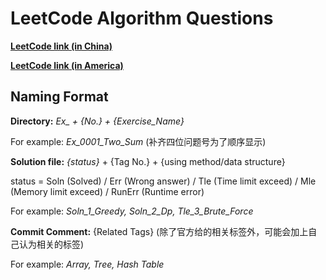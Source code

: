 # LeetCode Algorithm Questions

**[LeetCode link (in China)](https://leetcode-cn.com/)**

**[LeetCode link (in America)](https://leetcode.com/)**


## Naming Format

**Directory:** _Ex\_ + {No.} + {Exercise\_Name}_  

For example: *Ex_0001_Two_Sum* (补齐四位问题号为了顺序显示)

**Solution file:** _{status}_ + {Tag No.} + {using method/data structure}

status = Soln (Solved) / Err (Wrong answer) / Tle (Time limit exceed) /  Mle (Memory limit exceed) / RunErr (Runtime error)

For example: *Soln_1_Greedy, Soln_2_Dp, Tle_3_Brute_Force*

**Commit Comment:** {Related Tags} (除了官方给的相关标签外，可能会加上自己认为相关的标签)

For example: *Array, Tree,  Hash Table*
